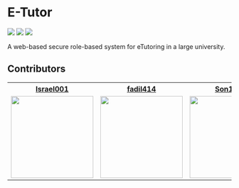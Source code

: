 # E-Tutor

![](https://img.shields.io/badge/build-passing-green/?style=flat-square)
![](https://img.shields.io/github/repo-size/Israel001/e-tutor?style=flat-square)
![](https://img.shields.io/github/issues/Israel001/e-tutor?style=flat-square)

A web-based secure role-based system for eTutoring in a large university.

## Contributors

<table>
  <tr>
    <th><a href="https://github.com/Israel001">Israel001</a></th>
    <th><a href="https://github.com/fadil414">fadil414</a></th>
    <th><a href="https://github.com/Son1812">Son1812</a></th>
    <th><a href="https://github.com/thainvgc16507">thainvgc16507</a></th>
  </tr>
  <tr>
    <td><img width="185" src="https://avatars0.githubusercontent.com/u/32342912?s=460&v=4"></td>
    <td><img width="185" src="https://avatars2.githubusercontent.com/u/52985002?s=460&v=4"></td>
    <td><img width="185" src="https://avatars2.githubusercontent.com/u/54986263?s=460&v=4"></td>
    <td><img width="185" src="https://avatars0.githubusercontent.com/u/61690509?s=460&v=4"></td>
  </tr>
</table>